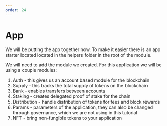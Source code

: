 ```yaml
---
order: 24
---
```


# App

We will be putting the app together now. To make it easier there is an app starter located located in the helpers folder in the root of the module.

We will need to add the module we created. For this application we will be using a couple modules:

1. Auth - this gives us an account based module for the blockchain
2. Supply - this tracks the total supply of tokens on the blockchain
3. Bank - enables transfers between accounts
4. Staking - creates delegated proof of stake for the chain
5. Distribution - handle distribution of tokens for fees and block rewards
6. Params - parameters of the application, they can also be changed through governance, which we are not using in this tutorial
7. NFT - bring non-fungible tokens to your application

